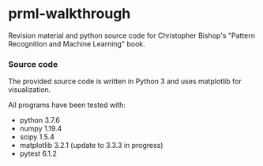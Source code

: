 # prml-walkthrough
Revision material and python source code for Christopher Bishop's "Pattern Recognition and Machine Learning" book.

### Source code
The provided source code is written in Python 3 and uses matplotlib for visualization.

All programs have been tested with:
* python 3.7.6
* numpy 1.19.4
* scipy 1.5.4
* matplotlib 3.2.1 (update to 3.3.3 in progress)
* pytest 6.1.2
